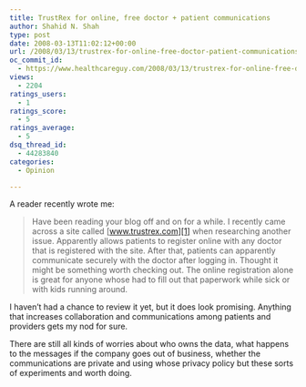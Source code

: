 ```yaml
---
title: TrustRex for online, free doctor + patient communications
author: Shahid N. Shah
type: post
date: 2008-03-13T11:02:12+00:00
url: /2008/03/13/trustrex-for-online-free-doctor-patient-communications/
oc_commit_id:
  - https://www.healthcareguy.com/2008/03/13/trustrex-for-online-free-doctor-patient-communications/1478769164
views:
  - 2204
ratings_users:
  - 1
ratings_score:
  - 5
ratings_average:
  - 5
dsq_thread_id:
  - 44283840
categories:
  - Opinion

---
```

A reader recently wrote me:

> Have been reading your blog off and on for a while. I recently came across a site called [www.trustrex.com][1] when researching another issue. Apparently allows patients to register online with any doctor that is registered with the site. After that, patients can apparently communicate securely with the doctor after logging in. Thought it might be something worth checking out. The online registration alone is great for anyone whose had to fill out that paperwork while sick or with kids running around.

I haven&#8217;t had a chance to review it yet, but it does look promising. Anything that increases collaboration and communications among patients and providers gets my nod for sure.

There are still all kinds of worries about who owns the data, what happens to the messages if the company goes out of business, whether the communications are private and using whose privacy policy but these sorts of experiments and worth doing.

 [1]: http://www.trustrex.com